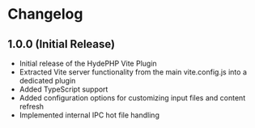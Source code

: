 # Changelog

## 1.0.0 (Initial Release)

- Initial release of the HydePHP Vite Plugin
- Extracted Vite server functionality from the main vite.config.js into a dedicated plugin
- Added TypeScript support
- Added configuration options for customizing input files and content refresh
- Implemented internal IPC hot file handling

